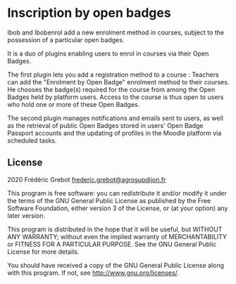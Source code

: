 # Inscription by open badges #

Ibob and Ibobenrol add a new enrolment method in courses, subject to the possession of a particular open badges.

It is a duo of plugins enabling users to enrol in courses via their Open Badges.


The first plugin lets you add a registration method to a course :
Teachers can add the "Enrolment by Open Badge" enrolment method to their courses.
He chooses the badge(s) required for the course from among the Open Badges held by platform users.
Access to the course is thus open to users who hold one or more of these Open Badges.

The second plugin manages notifications and emails sent to users, as well as the retrieval of public Open Badges stored in users' Open Badge Passport accounts and the updating of profiles in the Moodle platform via scheduled tasks.

## License ##

2020 Frédéric Grebot <frederic.grebot@agrosupdijon.fr>

This program is free software: you can redistribute it and/or modify it under
the terms of the GNU General Public License as published by the Free Software
Foundation, either version 3 of the License, or (at your option) any later
version.

This program is distributed in the hope that it will be useful, but WITHOUT ANY
WARRANTY; without even the implied warranty of MERCHANTABILITY or FITNESS FOR A
PARTICULAR PURPOSE.  See the GNU General Public License for more details.

You should have received a copy of the GNU General Public License along with
this program.  If not, see <http://www.gnu.org/licenses/>.

